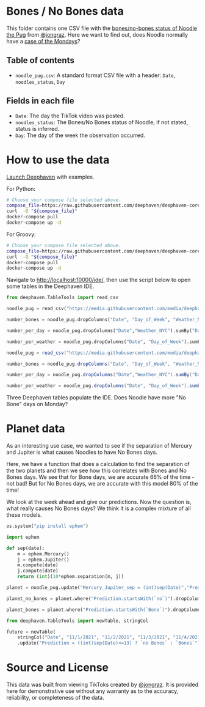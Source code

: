 # Bones / No Bones data

This folder contains one CSV file with the [bones/no-bones status of Noodle the Pug](https://www.tiktok.com/@jongraz/video/7022251358833118469?refer=embed&is_copy_url=1&is_from_webapp=v1) from [@jongraz](https://www.tiktok.com/@jongraz?refer=embed).
Here we want to find out, does Noodle normally have a [case of the Mondays](https://www.youtube.com/watch?v=2AB9zPfXqQQ)?

## Table of contents

- `noodle_pug.csv`: A standard format CSV file with a header: `Date`, `noodles_status`, `Day`

## Fields in each file

- `Date`: The day the TikTok video was posted.
- `noodles_status`: The Bones/No Bones status of Noodle; if not stated, status is inferred.
- `Day`: The day of the week the observation occurred.


# How to use the data

[Launch Deephaven](https://deephaven.io/core/docs/tutorials/quickstart/) with examples.


For Python:

```bash
# Choose your compose file selected above.
compose_file=https://raw.githubusercontent.com/deephaven/deephaven-core/main/containers/python-examples/docker-compose.yml
curl  -O "${compose_file}"
docker-compose pull
docker-compose up -d
```

For Groovy:

```bash
# Choose your compose file selected above.
compose_file=https://raw.githubusercontent.com/deephaven/deephaven-core/main/containers/groovy-examples/docker-compose.yml
curl  -O "${compose_file}"
docker-compose pull
docker-compose up -d
```


Navigate to [http://localhost:10000/ide/](http://localhost:10000/ide/), then use the script below to open some tables in the Deephaven IDE.

```python
from deephaven.TableTools import read_csv

noodle_pug = read_csv("https://media.githubusercontent.com/media/deephaven/examples/4f15c29972ae216b5bd8077b5e3dc57351eccb27/NoodlePug/noodle_pug.csv")

number_bones = noodle_pug.dropColumns("Date", "Day_of_Week", "Weather_NYC").sumBy()

number_per_day = noodle_pug.dropColumns("Date","Weather_NYC").sumBy("Day_of_Week")

number_per_weather = noodle_pug.dropColumns("Date", "Day_of_Week").sumBy("Weather_NYC")
```


```groovy
noodle_pug = read_csv("https://media.githubusercontent.com/media/deephaven/examples/4f15c29972ae216b5bd8077b5e3dc57351eccb27/NoodlePug/noodle_pug.csv")

number_bones = noodle_pug.dropColumns("Date", "Day_of_Week", "Weather_NYC").sumBy()

number_per_day = noodle_pug.dropColumns("Date","Weather_NYC").sumBy("Day_of_Week")

number_per_weather = noodle_pug.dropColumns("Date", "Day_of_Week").sumBy("Weather_NYC")
```


Three Deephaven tables populate the IDE. Does Noodle have more "No Bone" days on Monday?


# Planet data

As an interesting use case, we wanted to see if the separation of Mercury and Jupiter is what causes Noodles to have No Bones days.

Here, we have a function that does a calculation to find the separation of the two planets and then we see how this correlates with Bones and No Bones days.  We see that for Bone days, we are accurate 66% of the time - not bad! But for No Bones days, we are accurate with this model 80% of the time! 

We look at the week ahead and give our predictions. Now the question is, what really causes No Bones days? We think it is a complex mixture of all these models.

```python
os.system("pip install ephem")

import ephem

def sep(date):
    m = ephem.Mercury()
    j = ephem.Jupiter()
    m.compute(date)
    j.compute(date)
    return (int)(10*ephem.separation(m, j))

planet = noodle_pug.update("Mercury_Jupiter_sep = (int)sep(Date)","Prediction = (Mercury_Jupiter_sep <= 13) ? `no Bones` : `Bones`")

planet_no_bones = planet.where("Prediction.startsWith(`no`)").dropColumns("Date", "Day_of_Week", "Weather_NYC","Mercury_Jupiter_sep", "Prediction").sumBy()

planet_bones = planet.where("Prediction.startsWith(`Bone`)").dropColumns("Date", "Day_of_Week", "Weather_NYC","Mercury_Jupiter_sep", "Prediction").sumBy()

from deephaven.TableTools import newTable, stringCol

future = newTable(
    stringCol("Date", "11/1/2021", "11/2/2021", "11/3/2021", "11/4/2021", "11/5/2021"))\
    .update("Prediction = ((int)sep(Date)<=13) ? `no Bones` : `Bones`")
```

# Source and License

This data was built from viewing TikToks created by [@jongraz](https://www.tiktok.com/@jongraz?refer=embed).  It is provided here for demonstrative use without any warranty as to the accuracy, reliability, or completeness of the data.
